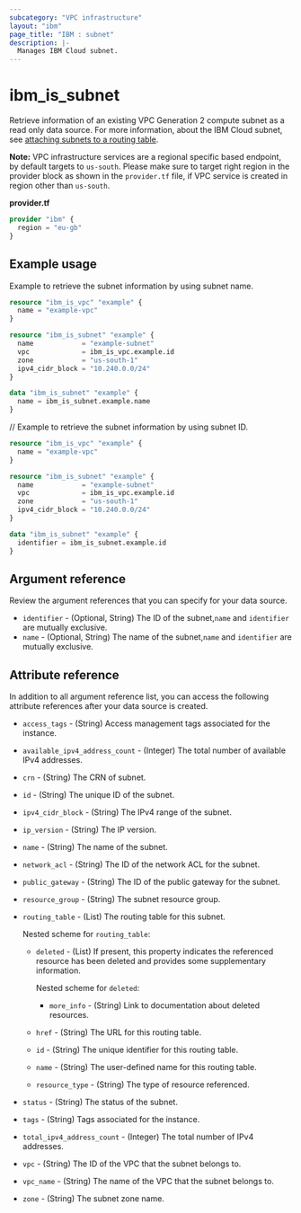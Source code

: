 ```yaml
---
subcategory: "VPC infrastructure"
layout: "ibm"
page_title: "IBM : subnet"
description: |-
  Manages IBM Cloud subnet.
---
```


# ibm_is_subnet
Retrieve information of an existing VPC Generation 2 compute subnet as a read only data source. For more information, about the IBM Cloud subnet, see [attaching subnets to a routing table](https://cloud.ibm.com/docs/vpc?topic=vpc-attach-subnets-routing-table).

**Note:** 
VPC infrastructure services are a regional specific based endpoint, by default targets to `us-south`. Please make sure to target right region in the provider block as shown in the `provider.tf` file, if VPC service is created in region other than `us-south`.

**provider.tf**

```terraform
provider "ibm" {
  region = "eu-gb"
}
```

## Example usage
Example to retrieve the subnet information by using subnet name.

```terraform
resource "ibm_is_vpc" "example" {
  name = "example-vpc"
}

resource "ibm_is_subnet" "example" {
  name            = "example-subnet"
  vpc             = ibm_is_vpc.example.id
  zone            = "us-south-1"
  ipv4_cidr_block = "10.240.0.0/24"
}

data "ibm_is_subnet" "example" {
  name = ibm_is_subnet.example.name
}

```
// Example to retrieve the subnet information by using subnet ID.

```terraform
resource "ibm_is_vpc" "example" {
  name = "example-vpc"
}

resource "ibm_is_subnet" "example" {
  name            = "example-subnet"
  vpc             = ibm_is_vpc.example.id
  zone            = "us-south-1"
  ipv4_cidr_block = "10.240.0.0/24"
}

data "ibm_is_subnet" "example" {
  identifier = ibm_is_subnet.example.id
}

```

## Argument reference
Review the argument references that you can specify for your data source. 

- `identifier` - (Optional, String) The ID of the subnet,`name` and `identifier` are mutually exclusive.
- `name` - (Optional, String) The name of the subnet,`name` and `identifier` are mutually exclusive.

## Attribute reference
In addition to all argument reference list, you can access the following attribute references after your data source is created. 

- `access_tags`  - (String) Access management tags associated for the instance.
- `available_ipv4_address_count` - (Integer) The total number of available IPv4 addresses.
- `crn` - (String) The CRN of subnet.
- `id` - (String) The unique ID of the subnet.
- `ipv4_cidr_block` -  (String) The IPv4 range of the subnet.
- `ip_version` - (String) The IP version.
- `name` - (String) The name of the subnet.
- `network_acl` - (String) The ID of the network ACL for the subnet.
- `public_gateway` - (String) The ID of the public gateway for the subnet.
- `resource_group` - (String) The subnet resource group.
- `routing_table` -  (List) The routing table for this subnet. 
  
  Nested scheme for `routing_table`:
  - `deleted` -  (List) If present, this property indicates the referenced resource has been deleted and provides some supplementary information.

    Nested scheme for `deleted`:
    - `more_info` -  (String) Link to documentation about deleted resources.
  - `href` -  (String) The URL for this routing table.
  - `id` -  (String) The unique identifier for this routing table.
  - `name` -  (String) The user-defined name for this routing table.
  - `resource_type` -  (String) The type of resource referenced.
- `status` - (String) The status of the subnet.
- `tags`  - (String) Tags associated for the instance.
- `total_ipv4_address_count` - (Integer) The total number of IPv4 addresses.
- `vpc` - (String) The ID of the VPC that the subnet belongs to.
- `vpc_name` - (String) The name of the VPC that the subnet belongs to.
- `zone` - (String) The subnet zone name.
